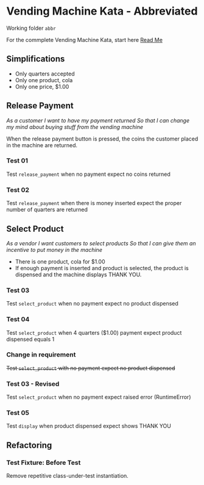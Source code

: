 # Vending Machine Kata - Abbreviated

Working folder `abbr`

For the commplete Vending Machine Kata, start here [Read Me](../README.md)

## Simplifications

- Only quarters accepted
- Only one product, cola
- Only one price, $1.00

## Release Payment

_As a customer_
_I want to have my payment returned_
_So that I can change my mind about buying stuff from the vending machine_

When the release payment button is pressed, the coins the customer placed in the machine are returned.

### Test 01

Test `release_payment`
when no payment
expect no coins returned

### Test 02

Test `release_payment`
when there is money inserted
expect the proper number of quarters are returned

## Select Product

_As a vendor_
_I want customers to select products_
_So that I can give them an incentive to put money in the machine_

- There is one product, cola for $1.00
- If enough payment is inserted and product is selected, the product is dispensed and the machine displays THANK YOU.

### Test 03

Test `select_product`
when no payment
expect no product dispensed

### Test 04

Test `select_product`
when 4 quarters ($1.00) payment
expect product dispensed equals 1

### Change in requirement

~~Test `select_product` with no payment expect no product dispensed~~

### Test 03 - Revised

Test `select_product`
when no payment
expect raised error (RuntimeError)

### Test 05

Test `display`
when product dispensed
expect shows THANK YOU

## Refactoring

### Test Fixture: Before Test

Remove repetitive class-under-test instantiation.
